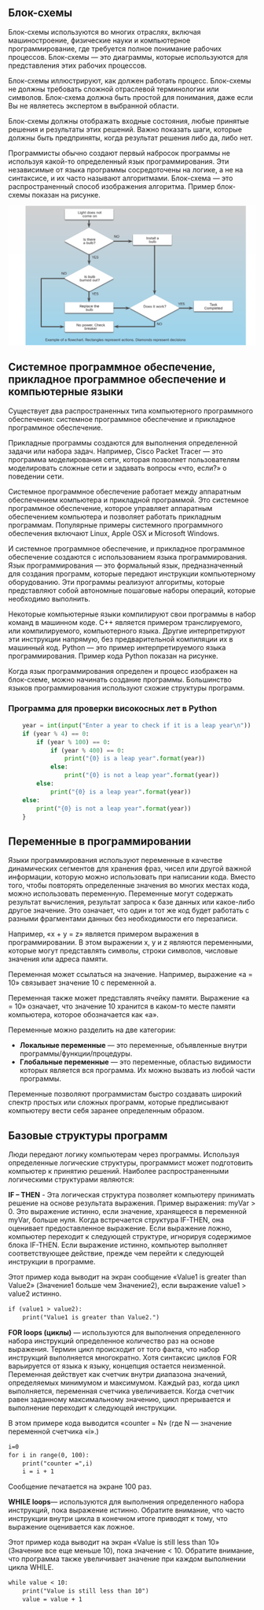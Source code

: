 <!-- 2.1.2 --> 
## Блок-схемы

Блок-схемы используются во многих отраслях, включая машиностроение, физические науки и компьютерное программирование, где требуется полное понимание рабочих процессов. Блок-схемы — это диаграммы, которые используются для представления этих рабочих процессов.

Блок-схемы иллюстрируют, как должен работать процесс. Блок-схемы не должны требовать сложной отраслевой терминологии или символов. Блок-схема должна быть простой для понимания, даже если Вы не являетесь экспертом в выбранной области.

Блок-схемы должны отображать входные состояния, любые принятые решения и результаты этих решений. Важно показать шаги, которые должны быть предприняты, когда результат решения либо да, либо нет.

Программисты обычно создают первый набросок программы не используя какой-то определенный язык программирования. Эти независимые от языка программы сосредоточены на логике, а не на синтаксисе, и их часто называют алгоритмами. Блок-схема — это распространенный способ изображения алгоритма. Пример блок-схемы показан на рисунке.

![](./assets/2.1.2.png "Блок-схема замены лампочки")
<!-- https://dmazqqf7fxgsj.cloudfront.net/netacad-media/graphics/780cc6b0-5313-11ec-beb5-0f461e2f4947/assets/images/c57e6c11-9b15-4f60-9f7f-d8569dc351a3.svg --> 

<!-- 2.1.3 --> 
## Системное программное обеспечение, прикладное программное обеспечение и компьютерные языки

Существует два распространенных типа компьютерного программного обеспечения: системное программное обеспечение и прикладное программное обеспечение.

Прикладные программы создаются для выполнения определенной задачи или набора задач. Например, Cisco Packet Tracer — это программа моделирования сети, которая позволяет пользователям моделировать сложные сети и задавать вопросы «что, если?» о поведении сети.

Системное программное обеспечение работает между аппаратным обеспечением компьютера и прикладной программой. Это системное программное обеспечение, которое управляет аппаратным обеспечением компьютера и позволяет работать прикладным программам. Популярные примеры системного программного обеспечения включают Linux, Apple OSX и Microsoft Windows.

И системное программное обеспечение, и прикладное программное обеспечение создаются с использованием языка программирования. Язык программирования — это формальный язык, предназначенный для создания программ, которые передают инструкции компьютерному оборудованию. Эти программы реализуют алгоритмы, которые представляют собой автономные пошаговые наборы операций, которые необходимо выполнить.

Некоторые компьютерные языки компилируют свои программы в набор команд в машинном коде. C++ является примером транслируемого, или компилируемого, компьютерного языка. Другие интерпретируют эти инструкции напрямую, без предварительной компиляции их в машинный код. Python — это пример интерпретируемого языка программирования. Пример кода Python показан на рисунке.

Когда язык программирования определен и процесс изображен на блок-схеме, можно начинать создание программы. Большинство языков программирования используют схожие структуры программ.

### Программа для проверки високосных лет в Python

```python
    year = int(input("Enter a year to check if it is a leap year\n"))
    if (year % 4) == 0:
        if (year % 100) == 0:
            if (year % 400) == 0:
                print("{0} is a leap year".format(year))
            else:
                print("{0} is not a leap year".format(year))
        else:
            print("{0} is a leap year".format(year))
    else:
        print("{0} is not a leap year".format(year))
    }
```   

<!-- 2.1.4 -->
## Переменные в программировании 

Языки программирования используют переменные в качестве динамических сегментов для хранения фраз, чисел или другой важной информации, которую можно использовать при написании кода. Вместо того, чтобы повторять определенные значения во многих местах кода, можно использовать переменную. Переменные могут содержать результат вычисления, результат запроса к базе данных или какое-либо другое значение. Это означает, что один и тот же код будет работать с разными фрагментами данных без необходимости его перезаписи.

Например, «x + y = z» является примером выражения в программировании. В этом выражении x, y и z являются переменными, которые могут представлять символы, строки символов, числовые значения или адреса памяти.

Переменная может ссылаться на значение. Например, выражение «а = 10» связывает значение 10 с переменной а.

Переменная также может представлять ячейку памяти. Выражение «а = 10» означает, что значение 10 хранится в каком-то месте памяти компьютера, которое обозначается как «а».

Переменные можно разделить на две категории:

* **Локальные переменные** — это переменные, объявленные внутри программы/функции/процедуры.
* **Глобальные переменные** — это переменные, областью видимости которых является вся программа. Их можно вызвать из любой части программы.

Переменные позволяют программистам быстро создавать широкий спектр простых или сложных программ, которые предписывают компьютеру вести себя заранее определенным образом.

<!-- 2.1.5 --> 
## Базовые структуры программ

Люди передают логику компьютерам через программы. Используя определенные логические структуры, программист может подготовить компьютер к принятию решений. Наиболее распространенными логическими структурами являются:

**IF – THEN** - Эта логическая структура позволяет компьютеру принимать решение на основе результата выражения. Пример выражения: myVar > 0. Это выражение истинно, если значение, хранящееся в переменной myVar, больше нуля. Когда встречается структура IF-THEN, она оценивает предоставленное выражение. Если выражение ложно, компьютер переходит к следующей структуре, игнорируя содержимое блока IF-THEN. Если выражение истинно, компьютер выполняет соответствующее действие, прежде чем перейти к следующей инструкции в программе.

Этот пример кода выводит на экран сообщение «Value1 is greater than Value2» (Значение1 больше чем Значение2), если выражение value1 > value2 истинно.

````markdown
if (value1 > value2):
    print("Value1 is greater than Value2.")
````

**FOR loops (циклы)** — используются для выполнения определенного набора инструкций определенное количество раз на основе выражения. Термин цикл происходит от того факта, что набор инструкций выполняется многократно. Хотя синтаксис циклов FOR варьируется от языка к языку, концепция остается неизменной. Переменная действует как счетчик внутри диапазона значений, определяемых минимумом и максимумом. Каждый раз, когда цикл выполняется, переменная счетчика увеличивается. Когда счетчик равен заданному максимальному значению, цикл прерывается и выполнение переходит к следующей инструкции.

В этом примере кода выводится «counter = N» (где N — значение переменной счетчика «i».)

````markdown
i=0 
for i in range(0, 100):
    print("counter =",i)
    i = i + 1
````


Сообщение печатается на экране 100 раз.

**WHILE loops**— используются для выполнения определенного набора инструкций, пока выражение истинно. Обратите внимание, что часто инструкции внутри цикла в конечном итоге приводят к тому, что выражение оценивается как ложное.

Этот пример кода выводит на экран «Value is still less than 10» (Значение все еще меньше 10), пока значение < 10. Обратите внимание, что программа также увеличивает значение при каждом выполнении цикла WHILE.

````markdown
while value < 10:
    print("Value is still less than 10")
    value = value + 1
````